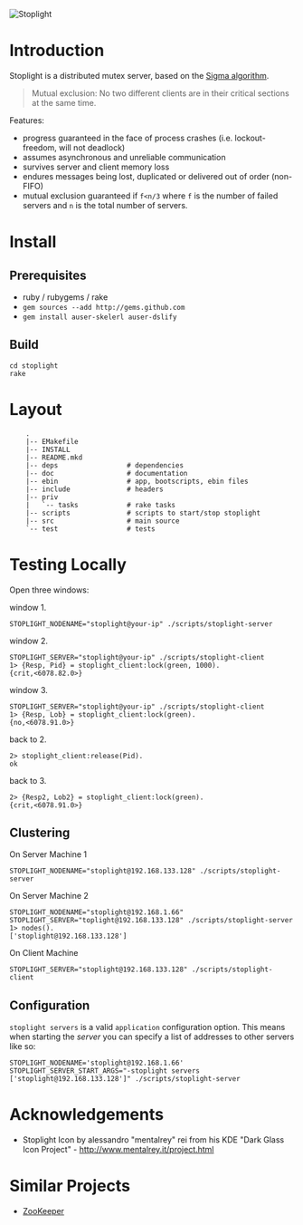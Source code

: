 ![Stoplight](http://github.com/jashmenn/stoplight/blob/master/doc/stoplight.png?raw=true)

# Introduction

Stoplight is a distributed mutex server, based on the [Sigma algorithm](http://research.microsoft.com/pubs/69214/sigma_prdc05.pdf).

> Mutual exclusion: No two different clients are in their critical sections at the same time.

Features:

* progress guaranteed in the face of process crashes (i.e. lockout-freedom, will not deadlock)
* assumes asynchronous and unreliable communication 
* survives server and client memory loss
* endures messages being lost, duplicated or delivered out of order (non-FIFO)
* mutual exclusion guaranteed if `f<n/3` where `f` is the number of failed servers and `n` is the total number of servers.

# Install

## Prerequisites

* ruby / rubygems / rake
* `gem sources --add http://gems.github.com`
* `gem install auser-skelerl auser-dslify`

## Build

    cd stoplight
    rake

# Layout

        .
        |-- EMakefile
        |-- INSTALL
        |-- README.mkd
        |-- deps                 # dependencies
        |-- doc                  # documentation
        |-- ebin                 # app, bootscripts, ebin files
        |-- include              # headers 
        |-- priv
        |   `-- tasks            # rake tasks
        |-- scripts              # scripts to start/stop stoplight
        |-- src                  # main source
        `-- test                 # tests

# Testing Locally

Open three windows:

window 1. 

    STOPLIGHT_NODENAME="stoplight@your-ip" ./scripts/stoplight-server

window 2. 

    STOPLIGHT_SERVER="stoplight@your-ip" ./scripts/stoplight-client
    1> {Resp, Pid} = stoplight_client:lock(green, 1000).
    {crit,<6078.82.0>}

window 3. 

    STOPLIGHT_SERVER="stoplight@your-ip" ./scripts/stoplight-client
    1> {Resp, Lob} = stoplight_client:lock(green).        
    {no,<6078.91.0>}

back to 2. 

    2> stoplight_client:release(Pid).
    ok

back to 3.  

    2> {Resp2, Lob2} = stoplight_client:lock(green).
    {crit,<6078.91.0>}

## Clustering

On Server Machine 1

    STOPLIGHT_NODENAME="stoplight@192.168.133.128" ./scripts/stoplight-server

On Server Machine 2

    STOPLIGHT_NODENAME="stoplight@192.168.1.66" STOPLIGHT_SERVER="toplight@192.168.133.128" ./scripts/stoplight-server
    1> nodes().
    ['stoplight@192.168.133.128']

On Client Machine 

    STOPLIGHT_SERVER="stoplight@192.168.133.128" ./scripts/stoplight-client

## Configuration

`stoplight servers` is a valid `application` configuration option. This means
when starting the *server* you can specify a list of addresses to other servers
like so:     

    STOPLIGHT_NODENAME='stoplight@192.168.1.66' STOPLIGHT_SERVER_START_ARGS="-stoplight servers ['stoplight@192.168.133.128']" ./scripts/stoplight-server 

# Acknowledgements 

* Stoplight Icon by alessandro "mentalrey" rei from his KDE "Dark Glass Icon Project" - http://www.mentalrey.it/project.html

# Similar Projects

* [ZooKeeper](http://hadoop.apache.org/zookeeper/)